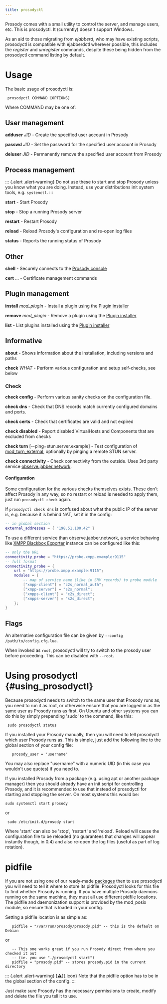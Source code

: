 ```yaml
---
title: prosodyctl
---
```


Prosody comes with a small utility to control the server, and manage
users, etc. This is prosodyctl. It (currently) doesn\'t support Windows.

As an aid to those migrating from *ejabberd*, who may have existing
scripts, prosodyctl is compatible with ejabberdctl wherever possible,
this includes the *register* and *unregister* commands, despite these
being hidden from the prosodyctl command listing by default.

# Usage

The basic usage of prosodyctl is:

``` {.code}
 prosodyctl COMMAND [OPTIONS]
```

Where COMMAND may be one of:

## User management

**adduser** *JID* - Create the specified user account in Prosody

**passwd** *JID* - Set the password for the specified user account in
Prosody

**deluser** *JID* - Permanently remove the specified user account from
Prosody

## Process management

::: {.alert .alert-warning}
Do not use these to start and stop Prosody unless you know what you are
doing. Instead, use your distributions init system tools, e.g.
`systemctl`.
:::

**start** - Start Prosody

**stop** - Stop a running Prosody server

**restart** - Restart Prosody

**reload** - Reload Prosody\'s configuration and re-open log files

**status** - Reports the running status of Prosody

## Other

**shell** - Securely connects to the [Prosody console](/doc/console)

**cert** ... - Certificate management commands

## Plugin management

**install** *mod_plugin* - Install a plugin using the [Plugin installer](/doc/plugin_installer)

**remove** *mod_plugin* - Remove a plugin using the [Plugin installer](/doc/plugin_installer)

**list** - List plugins installed using the [Plugin installer](/doc/plugin_installer)

## Informative

**about** - Shows information about the installation, including
versions and paths

**check** *WHAT* - Perform various configuration and setup self-checks,
see below

### Check

**check config** - Perform various sanity checks on the configuration
file.

**check dns** - Check that DNS records match currently configured
domains and ports.

**check certs** - Check that certificates are valid and not expired

**check disabled** - Report disabled VirtualHosts and Components that
are excluded from checks

**check turn** \[--ping=stun.server.example\] - Test configuration of
[mod_turn_external](/doc/modules/mod_turn_external), optionally by
pinging a remote STUN server.

**check connectivity** - Check connectivity from the outside. Uses 3rd
party service [observe.jabber.network](https://observe.jabber.network/).

#### Configuration

Some configuration for the various checks themselves exists. These don't
affect Prosody in any way, so no restart or reload is needed to apply
them, just run `prosodyctl check` again.

If `prosodyctl check dns` is confused about what the public IP of the
server is, e.g. because it is behind NAT, set it in the config:

```lua
-- in global section
external_addresses = { "198.51.100.42" }
```

To use a different service than observe.jabber.network, a service
behaving like [XMPP Blackbox
Exporter](https://github.com/horazont/xmpp-blackbox-exporter) instance
can be configured like this:

```lua
-- only the URL
connectivity_probe = "https://probe.xmpp.example:9115"
-- full format
connectivity_probe = {
    url = "https://probe.xmpp.example:9115";
    modules = {
        -- map of service name (like in SRV records) to probe module
        ["xmpp-client"] = "c2s_normal_auth";
        ["xmpp-server"] = "s2s_normal";
        ["xmpps-client"] = "c2s_direct";
        ["xmpps-server"] = "s2s_direct";
    };
}
```

## Flags

An alternative configuration file can be given by
`--config /path/to/config.cfg.lua`.

When invoked as `root`, prosodyctl will try to switch to the prosody
user before proceeding. This can be disabled with `--root`.

# Using prosodyctl {#using_prosodyctl}

Because prosodyctl needs to switch to the same user that Prosody runs
as, you need to run it as root, or otherwise ensure that you are logged
in as the same user as Prosody runs as first. On Ubuntu and other
systems you can do this by simply prepending \'sudo\' to the command,
like this:

``` {.code}
 sudo prosodyctl status
```

If you installed your Prosody manually, then you will need to tell
prosodyctl which user Prosody runs as. This is simple, just add the
following line to the global section of your config file:

``` {.code .lua}
   prosody_user = "username"
```

You may also replace \"username\" with a numeric UID (in this case you
wouldn\'t use quotes) if you need to.

If you installed Prosody from a package (e.g. using apt or another
package manager) then you should already have an init script for
controlling Prosody, and it is recommended to use that instead of
prosodyctl for starting and stopping the server. On most systems this
would be:

``` code
sudo systemctl start prosody
```

or

``` {.code}
 sudo /etc/init.d/prosody start
```

Where \'start\' can also be \'stop\', \'restart\' and \'reload\'. Reload
will cause the configuration file to be reloaded (no guarantees that
changes will appear instantly though, in 0.4) and also re-open the log
files (useful as part of log rotation).

# pidfile

If you are not using one of our ready-made [packages](/download/start)
then to use prosodyctl you will need to tell it where to store its
pidfile. Prosodyctl looks for this file to find whether Prosody is
running. If you have multiple Prosody daemons running on the same
machine, they must all use different pidfile locations. The pidfile and
daemonization support is provided by the mod\_posix module, so ensure
that is loaded in your config.

Setting a pidfile location is as simple as:

``` {.code .lua}
   pidfile = "/var/run/prosody/prosody.pid" -- this is the default on Debian
```

or

``` {.code .lua}
   -- This one works great if you run Prosody direct from where you checked it out
   -- (ie. you use "./prosodyctl start")
   pidfile = "prosody.pid" -- stores prosody.pid in the current directory
```

::: {.alert .alert-warning}
[:warning:]{.icon} Note that the pidfile option has to be in the global
section of the config.
:::

Just make sure Prosody has the necessary permissions to create, modify
and delete the file you tell it to use.
